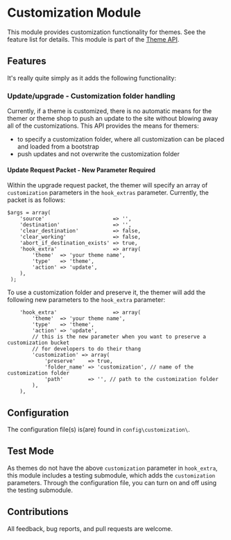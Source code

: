 # Customization Module

This module provides customization functionality for themes.  See the feature list for details.  This module is part of the [Theme API](https://github.com/hellofromtonya/Theme-API).
	 	
## Features
It's really quite simply as it adds the following functionality:

### Update/upgrade - Customization folder handling
Currently, if a theme is customized, there is no automatic means for the themer or theme shop to push an update to the site without blowing away all of the customizations.  This API provides the means for themers:

- to specify a customization folder, where all customization can be placed and loaded from a bootstrap
- push updates and not overwrite the customization folder

#### Update Request Packet - New Parameter Required
Within the upgrade request packet, the themer will specify an array of  `customization` parameters in the `hook_extras` parameter.  Currently, the packet is as follows:

```
$args = array(
 	'source'                      => '',
 	'destination'                 => '',
 	'clear_destination'           => false,
 	'clear_working'               => false,
 	'abort_if_destination_exists' => true,
 	'hook_extra'                  => array(
 		'theme'  => 'your theme name',
 		'type'   => 'theme',
 		'action' => 'update',
 	),
 );
 ```

To use a customization folder and preserve it, the themer will add the following new parameters to the `hook_extra` parameter:

```
 	'hook_extra'                  => array(
 		'theme'  => 'your theme name',
 		'type'   => 'theme',
 		'action' => 'update',
 		// this is the new parameter when you want to preserve a customization bucket
 		// for developers to do their thang
 		'customization' => array(
 			'preserve'    => true,
 			'folder_name' => 'customization', // name of the customization folder
 			'path'        => '', // path to the customization folder
 		),
 	),
```

## Configuration

The configuration file(s) is(are) found in `config\customization\`.

## Test Mode

As themes do not have the above `customization` parameter in `hook_extra`, this module includes a testing submodule, which adds the `customization` parameters.  Through the configuration file, you can turn on and off using the testing submodule.

## Contributions

All feedback, bug reports, and pull requests are welcome.